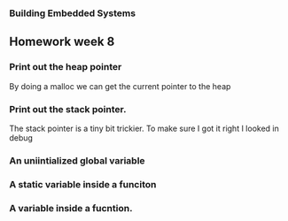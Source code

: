 ### Building Embedded Systems

## Homework week 8

### Print out the heap pointer
By doing a malloc we can get the current pointer to the heap

### Print out the stack pointer. 
The stack pointer is a tiny bit trickier. To make sure I got it right I looked in debug 

### An uniintialized global variable

### A static variable inside a funciton 

### A variable inside a fucntion. 





